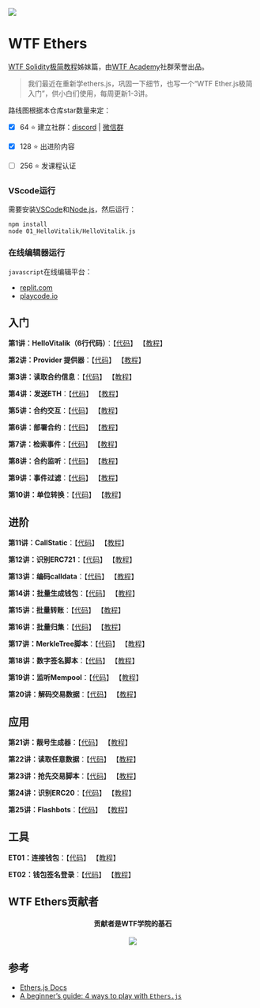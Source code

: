 ![](./img/logo_ethers.jpeg)

# WTF Ethers
[WTF Solidity极简教程](https://github.com/AmazingAng/WTFSolidity)姊妹篇，由[WTF Academy](https://wtf.academy)社群荣誉出品。

>我们最近在重新学ethers.js，巩固一下细节，也写一个“WTF Ether.js极简入门”，供小白们使用，每周更新1-3讲。

路线图根据本仓库star数量来定：
- [x] 64 :star: 建立社群：[discord](https://discord.gg/5akcruXrsk) | [微信群](https://docs.google.com/forms/d/e/1FAIpQLSe4KGT8Sh6sJ7hedQRuIYirOoZK_85miz3dw7vA1-YjodgJ-A/viewform)

- [x] 128 :star: 出进阶内容

- [ ] 256 :star: 发课程认证

### VScode运行

需要安装[VSCode](https://code.visualstudio.com/download)和[Node.js](https://nodejs.org/zh-cn/download/)，然后运行：

```shell
npm install
node 01_HelloVitalik/HelloVitalik.js
```
### 在线编辑器运行

`javascript`在线编辑平台：
* [replit.com](https://replit.com/)
* [playcode.io](https://playcode.io)

## 入门
**第1讲：HelloVitalik（6行代码）**：【[代码](https://github.com/WTFAcademy/WTFEthers/blob/main/01_HelloVitalik)】 【[教程](https://github.com/WTFAcademy/WTFEthers/blob/main/01_HelloVitalik/readme.md)】

**第2讲：Provider 提供器**：【[代码](https://github.com/WTFAcademy/WTFEthers/blob/main/02_Provider)】 【[教程](https://github.com/WTFAcademy/WTFEthers/blob/main/02_Provider/readme.md)】

**第3讲：读取合约信息**：【[代码](https://github.com/WTFAcademy/WTFEthers/blob/main/03_ReadContract)】 【[教程](https://github.com/WTFAcademy/WTFEthers/blob/main/03_ReadContract/readme.md)】

**第4讲：发送ETH**：【[代码](https://github.com/WTFAcademy/WTFEthers/blob/main/04_SendETH)】 【[教程](https://github.com/WTFAcademy/WTFEthers/blob/main/04_SendETH/readme.md)】

**第5讲：合约交互**：【[代码](https://github.com/WTFAcademy/WTFEthers/blob/main/05_WriteContract)】 【[教程](https://github.com/WTFAcademy/WTFEthers/blob/main/05_WriteContract/readme.md)】

**第6讲：部署合约**：【[代码](https://github.com/WTFAcademy/WTFEthers/blob/main/06_DeployContract)】 【[教程](https://github.com/WTFAcademy/WTFEthers/blob/main/06_DeployContract/readme.md)】

**第7讲：检索事件**：【[代码](https://github.com/WTFAcademy/WTFEthers/blob/main/07_Event)】 【[教程](https://github.com/WTFAcademy/WTFEthers/blob/main/07_Event/readme.md)】


**第8讲：合约监听**：【[代码](https://github.com/WTFAcademy/WTFEthers/blob/main/08_ContractListener)】 【[教程](https://github.com/WTFAcademy/WTFEthers/blob/main/08_ContractListener/readme.md)】


**第9讲：事件过滤**：【[代码](https://github.com/WTFAcademy/WTFEthers/blob/main/09_EventFilter)】 【[教程](https://github.com/WTFAcademy/WTFEthers/blob/main/09_EventFilter/readme.md)】

**第10讲：单位转换**：【[代码](https://github.com/WTFAcademy/WTFEthers/blob/main/10_Units)】 【[教程](https://github.com/WTFAcademy/WTFEthers/blob/main/10_Units/readme.md)】

## 进阶

**第11讲：CallStatic**：【[代码](https://github.com/WTFAcademy/WTFEthers/blob/main/11_CallStatic)】 【[教程](https://github.com/WTFAcademy/WTFEthers/blob/main/11_CallStatic/readme.md)】

**第12讲：识别ERC721**：【[代码](https://github.com/WTFAcademy/WTFEthers/blob/main/12_ERC721Check)】 【[教程](https://github.com/WTFAcademy/WTFEthers/blob/main/12_ERC721Check/readme.md)】

**第13讲：编码calldata**：【[代码](https://github.com/WTFAcademy/WTFEthers/blob/main/13_EncodeCalldata)】 【[教程](https://github.com/WTFAcademy/WTFEthers/blob/main/13_EncodeCalldata/readme.md)】

**第14讲：批量生成钱包**：【[代码](https://github.com/WTFAcademy/WTFEthers/blob/main/14_HDwallet)】 【[教程](https://github.com/WTFAcademy/WTFEthers/blob/main/14_HDwallet/readme.md)】

**第15讲：批量转账**：【[代码](https://github.com/WTFAcademy/WTFEthers/blob/main/15_MultiTransfer)】 【[教程](https://github.com/WTFAcademy/WTFEthers/blob/main/15_MultiTransfer/readme.md)】

**第16讲：批量归集**：【[代码](https://github.com/WTFAcademy/WTFEthers/blob/main/16_MultiCollect)】 【[教程](https://github.com/WTFAcademy/WTFEthers/blob/main/16_MultiCollect/readme.md)】

**第17讲：MerkleTree脚本**：【[代码](https://github.com/WTFAcademy/WTFEthers/blob/main/17_MerkleTree)】 【[教程](https://github.com/WTFAcademy/WTFEthers/blob/main/17_MerkleTree/readme.md)】

**第18讲：数字签名脚本**：【[代码](https://github.com/WTFAcademy/WTFEthers/blob/main/18_Signature)】 【[教程](https://github.com/WTFAcademy/WTFEthers/blob/main/18_Signature/readme.md)】

**第19讲：监听Mempool**：【[代码](https://github.com/WTFAcademy/WTFEthers/blob/main/19_Mempool)】 【[教程](https://github.com/WTFAcademy/WTFEthers/blob/main/19_Mempool/readme.md)】

**第20讲：解码交易数据**：【[代码](https://github.com/WTFAcademy/WTFEthers/blob/main/20_DecodeTx)】 【[教程](https://github.com/WTFAcademy/WTFEthers/blob/main/20_DecodeTx/readme.md)】

## 应用

**第21讲：靓号生成器**：【[代码](https://github.com/WTFAcademy/WTFEthers/blob/main/21_VanityAddress)】 【[教程](https://github.com/WTFAcademy/WTFEthers/blob/main/21_VanityAddress/readme.md)】

**第22讲：读取任意数据**：【[代码](https://github.com/WTFAcademy/WTFEthers/blob/main/22_ReadAnyData)】 【[教程](https://github.com/WTFAcademy/WTFEthers/blob/main/22_ReadAnyData/readme.md)】

**第23讲：抢先交易脚本**：【[代码](https://github.com/WTFAcademy/WTFEthers/blob/main/23_Frontrun)】 【[教程](https://github.com/WTFAcademy/WTFEthers/blob/main/23_Frontrun/readme.md)】

**第24讲：识别ERC20**：【[代码](https://github.com/WTFAcademy/WTFEthers/blob/main/24_ERC20Check)】 【[教程](https://github.com/WTFAcademy/WTFEthers/blob/main/24_ERC20Check/readme.md)】

**第25讲：Flashbots**：【[代码](https://github.com/WTFAcademy/WTFEthers/blob/main/25_Flashbots)】 【[教程](https://github.com/WTFAcademy/WTFEthers/blob/main/25_Flashbots/readme.md)】

## 工具

**ET01：连接钱包**：【[代码](https://github.com/WTFAcademy/WTFEthers/blob/main/ET01_Metamask)】 【[教程](https://github.com/WTFAcademy/WTFEthers/blob/main/ET01_Metamask/readme.md)】

**ET02：钱包签名登录**：【[代码](https://github.com/WTFAcademy/WTFEthers/blob/main/ET02_SignInWithEthereum)】 【[教程](https://github.com/WTFAcademy/WTFEthers/blob/main/ET02_SignInWithEthereum/readme.md)】

## WTF Ethers贡献者
<div align="center">
  <h4 align="center">
    贡献者是WTF学院的基石
  </h4>
  <a href="https://github.com/WTFAcademy/WTF-Ethers/graphs/contributors">
    <img src="https://contrib.rocks/image?repo=WTFAcademy/WTF-Ethers" />
  </a>
</div>

## 参考
- [Ethers.js Docs](https://docs.ethers.org/v5/)
- [A beginner’s guide: 4 ways to play with `Ethers.js`](https://dev.to/yakult/a-beginers-guide-four-ways-to-play-with-ethersjs-354a)